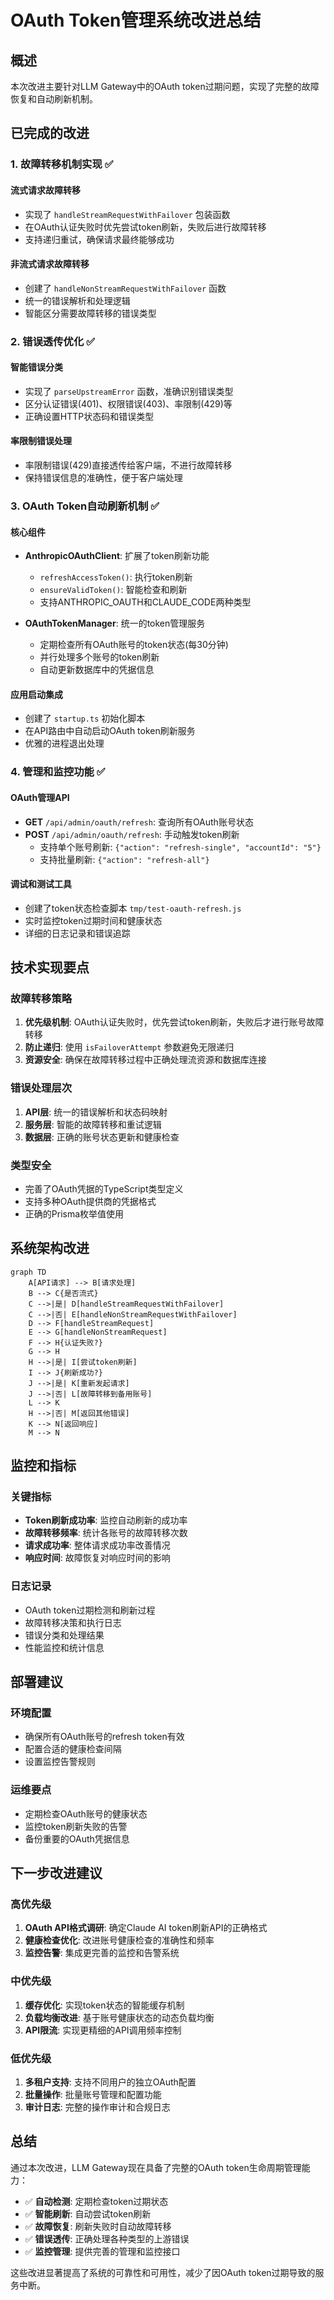 # OAuth Token管理系统改进总结

## 概述

本次改进主要针对LLM Gateway中的OAuth token过期问题，实现了完整的故障恢复和自动刷新机制。

## 已完成的改进

### 1. 故障转移机制实现 ✅

#### 流式请求故障转移
- 实现了 `handleStreamRequestWithFailover` 包装函数
- 在OAuth认证失败时优先尝试token刷新，失败后进行故障转移
- 支持递归重试，确保请求最终能够成功

#### 非流式请求故障转移  
- 创建了 `handleNonStreamRequestWithFailover` 函数
- 统一的错误解析和处理逻辑
- 智能区分需要故障转移的错误类型

### 2. 错误透传优化 ✅

#### 智能错误分类
- 实现了 `parseUpstreamError` 函数，准确识别错误类型
- 区分认证错误(401)、权限错误(403)、率限制(429)等
- 正确设置HTTP状态码和错误类型

#### 率限制错误处理
- 率限制错误(429)直接透传给客户端，不进行故障转移
- 保持错误信息的准确性，便于客户端处理

### 3. OAuth Token自动刷新机制 ✅

#### 核心组件
- **AnthropicOAuthClient**: 扩展了token刷新功能
  - `refreshAccessToken()`: 执行token刷新
  - `ensureValidToken()`: 智能检查和刷新
  - 支持ANTHROPIC_OAUTH和CLAUDE_CODE两种类型

- **OAuthTokenManager**: 统一的token管理服务
  - 定期检查所有OAuth账号的token状态(每30分钟)
  - 并行处理多个账号的token刷新
  - 自动更新数据库中的凭据信息

#### 应用启动集成
- 创建了 `startup.ts` 初始化脚本
- 在API路由中自动启动OAuth token刷新服务
- 优雅的进程退出处理

### 4. 管理和监控功能 ✅

#### OAuth管理API
- **GET** `/api/admin/oauth/refresh`: 查询所有OAuth账号状态
- **POST** `/api/admin/oauth/refresh`: 手动触发token刷新
  - 支持单个账号刷新: `{"action": "refresh-single", "accountId": "5"}`
  - 支持批量刷新: `{"action": "refresh-all"}`

#### 调试和测试工具
- 创建了token状态检查脚本 `tmp/test-oauth-refresh.js`
- 实时监控token过期时间和健康状态
- 详细的日志记录和错误追踪

## 技术实现要点

### 故障转移策略
1. **优先级机制**: OAuth认证失败时，优先尝试token刷新，失败后才进行账号故障转移
2. **防止递归**: 使用 `isFailoverAttempt` 参数避免无限递归
3. **资源安全**: 确保在故障转移过程中正确处理流资源和数据库连接

### 错误处理层次
1. **API层**: 统一的错误解析和状态码映射
2. **服务层**: 智能的故障转移和重试逻辑  
3. **数据层**: 正确的账号状态更新和健康检查

### 类型安全
- 完善了OAuth凭据的TypeScript类型定义
- 支持多种OAuth提供商的凭据格式
- 正确的Prisma枚举值使用

## 系统架构改进

```mermaid
graph TD
    A[API请求] --> B[请求处理]
    B --> C{是否流式}
    C -->|是| D[handleStreamRequestWithFailover]
    C -->|否| E[handleNonStreamRequestWithFailover]
    D --> F[handleStreamRequest]
    E --> G[handleNonStreamRequest]
    F --> H{认证失败?}
    G --> H
    H -->|是| I[尝试token刷新]
    I --> J{刷新成功?}
    J -->|是| K[重新发起请求]
    J -->|否| L[故障转移到备用账号]
    L --> K
    H -->|否| M[返回其他错误]
    K --> N[返回响应]
    M --> N
```

## 监控和指标

### 关键指标
- **Token刷新成功率**: 监控自动刷新的成功率
- **故障转移频率**: 统计各账号的故障转移次数
- **请求成功率**: 整体请求成功率改善情况
- **响应时间**: 故障恢复对响应时间的影响

### 日志记录
- OAuth token过期检测和刷新过程
- 故障转移决策和执行日志
- 错误分类和处理结果
- 性能监控和统计信息

## 部署建议

### 环境配置
- 确保所有OAuth账号的refresh token有效
- 配置合适的健康检查间隔
- 设置监控告警规则

### 运维要点
- 定期检查OAuth账号的健康状态
- 监控token刷新失败的告警
- 备份重要的OAuth凭据信息

## 下一步改进建议

### 高优先级
1. **OAuth API格式调研**: 确定Claude AI token刷新API的正确格式
2. **健康检查优化**: 改进账号健康检查的准确性和频率
3. **监控告警**: 集成更完善的监控和告警系统

### 中优先级
1. **缓存优化**: 实现token状态的智能缓存机制
2. **负载均衡改进**: 基于账号健康状态的动态负载均衡
3. **API限流**: 实现更精细的API调用频率控制

### 低优先级
1. **多租户支持**: 支持不同用户的独立OAuth配置
2. **批量操作**: 批量账号管理和配置功能
3. **审计日志**: 完整的操作审计和合规日志

## 总结

通过本次改进，LLM Gateway现在具备了完整的OAuth token生命周期管理能力：

- ✅ **自动检测**: 定期检查token过期状态
- ✅ **智能刷新**: 自动尝试token刷新
- ✅ **故障恢复**: 刷新失败时自动故障转移
- ✅ **错误透传**: 正确处理各种类型的上游错误
- ✅ **监控管理**: 提供完善的管理和监控接口

这些改进显著提高了系统的可靠性和可用性，减少了因OAuth token过期导致的服务中断。